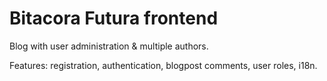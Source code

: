 # Bitacora Futura frontend 
Blog with user administration & multiple authors.

Features: registration, authentication, blogpost comments, user roles, i18n.
